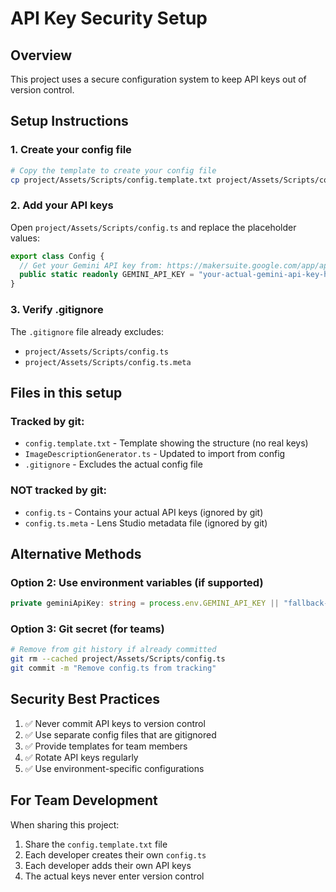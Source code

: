 # API Key Security Setup

## Overview
This project uses a secure configuration system to keep API keys out of version control.

## Setup Instructions

### 1. Create your config file
```bash
# Copy the template to create your config file
cp project/Assets/Scripts/config.template.txt project/Assets/Scripts/config.ts
```

### 2. Add your API keys
Open `project/Assets/Scripts/config.ts` and replace the placeholder values:
```typescript
export class Config {
  // Get your Gemini API key from: https://makersuite.google.com/app/apikey
  public static readonly GEMINI_API_KEY = "your-actual-gemini-api-key-here";
}
```

### 3. Verify .gitignore
The `.gitignore` file already excludes:
- `project/Assets/Scripts/config.ts`
- `project/Assets/Scripts/config.ts.meta`

## Files in this setup

### Tracked by git:
- `config.template.txt` - Template showing the structure (no real keys)
- `ImageDescriptionGenerator.ts` - Updated to import from config
- `.gitignore` - Excludes the actual config file

### NOT tracked by git:
- `config.ts` - Contains your actual API keys (ignored by git)
- `config.ts.meta` - Lens Studio metadata file (ignored by git)

## Alternative Methods

### Option 2: Use environment variables (if supported)
```typescript
private geminiApiKey: string = process.env.GEMINI_API_KEY || "fallback-key";
```

### Option 3: Git secret (for teams)
```bash
# Remove from git history if already committed
git rm --cached project/Assets/Scripts/config.ts
git commit -m "Remove config.ts from tracking"
```

## Security Best Practices
1. ✅ Never commit API keys to version control
2. ✅ Use separate config files that are gitignored
3. ✅ Provide templates for team members
4. ✅ Rotate API keys regularly
5. ✅ Use environment-specific configurations

## For Team Development
When sharing this project:
1. Share the `config.template.txt` file
2. Each developer creates their own `config.ts`
3. Each developer adds their own API keys
4. The actual keys never enter version control